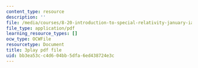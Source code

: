 ```yaml
---
content_type: resource
description: ''
file: /media/courses/8-20-introduction-to-special-relativity-january-iap-2021/bb3ea53cc4d604bb5dfa6ed438724e3c_UxTIYMtNc4g.pdf
file_type: application/pdf
learning_resource_types: []
ocw_type: OCWFile
resourcetype: Document
title: 3play pdf file
uid: bb3ea53c-c4d6-04bb-5dfa-6ed438724e3c
---
```

